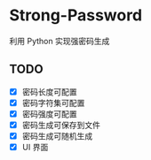 # Strong-Password

利用 Python 实现强密码生成

## TODO

- [x] 密码长度可配置
- [x] 密码字符集可配置
- [x] 密码强度可配置
- [x] 密码生成可保存到文件
- [x] 密码生成可随机生成
- [x] UI 界面
